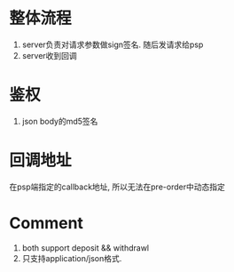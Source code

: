 整体流程
==============
1. server负责对请求参数做sign签名. 随后发请求给psp
4. server收到回调


鉴权
==============
1. json body的md5签名


回调地址
==============
在psp端指定的callback地址, 所以无法在pre-order中动态指定


Comment
===============
1. both support deposit && withdrawl
2. 只支持application/json格式.